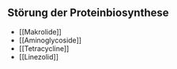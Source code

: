 ---
---
## Störung der Proteinbiosynthese
- [[Makrolide]]
- [[Aminoglycoside]]
- [[Tetracycline]]
- [[Linezolid]]